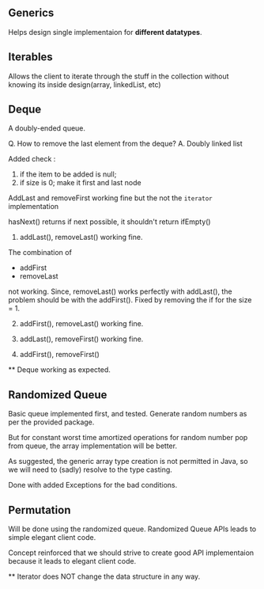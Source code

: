 ## Generics
Helps design single implementaion for **different datatypes**.

## Iterables

Allows the client to iterate through the stuff in the collection without knowing its inside design(array, linkedList, etc)

## Deque

A doubly-ended queue.

Q. How to remove the last element from the deque?
A. Doubly linked list

Added check :
1. if the item to be added is null;
2. if size is 0; make it first and last node

AddLast and removeFirst working fine but the not the `iterator` implementation

hasNext() returns if next possible, it shouldn't return ifEmpty()

1. addLast(), removeLast() working fine.

The combination of 
* addFirst
* removeLast

not working. Since, removeLast() works perfectly with addLast(), the problem should be with the addFirst(). Fixed by removing the if for the size = 1.

2. addFirst(), removeLast() working fine.

3. addLast(), removeFirst() working fine.

4. addFirst(), removeFirst() 

** Deque working as expected.

## Randomized Queue

Basic queue implemented first, and tested.
Generate random numbers as per the provided package.

But for constant worst time amortized operations for random number pop from queue, the array implementation will be better.

As suggested, the generic array type creation is not permitted in Java, so we will need to (sadly) resolve to the type casting.

Done with added Exceptions for the bad conditions. 

## Permutation
Will be done using the randomized queue.
Randomized Queue APIs leads to simple elegant client code.

Concept reinforced that we should strive to create good API implementaion because it leads to elegant client code. 

** Iterator does NOT change the data structure in any way.